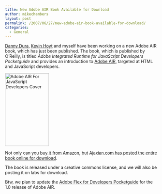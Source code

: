 ```yaml
---
title: New Adobe AIR Book Available for Download
author: mikechambers
layout: post
permalink: /2007/06/27/new-adobe-air-book-available-for-download/
categories:
  - General
---
```



[Danny Dura][1], [Kevin Hoyt][2] and myself have been working on a new Adobe AIR book, which has just been published. The book, which is published by O&#8217;Reilly, is titled *Adobe Integrated Runtime for JavaScript Developers Pocketguide* and provides an introduction to [Adobe AIR][3], targeted at HTML and JavaScript developers.

[<img src="http://farm2.static.flickr.com/1339/640199794_3988bf8e4f_m.jpg" width="145" height="240" alt="Adobe AIR For JavaScript Developers Cover" />][4]

Not only can you [buy it from Amazon][5], but [Ajaxian.com has posted the entire book online for download][6].  
<!--more-->

  
The book is released under a creative commons license, and we will also be posting it on labs for download.

Btw, we plan to update the [Adobe Flex for Developers Pocketguide][7] for the 1.0 release of Adobe AIR.

 [1]: http://www.danieldura.com
 [2]: http://blog.kevinhoyt.org/
 [3]: http://www.adobe.com/go/air
 [4]: http://www.flickr.com/photos/mikechambers/640199794/ "Photo Sharing"
 [5]: http://www.amazon.com/Integrated-Runtime-JavaScript-Developers-Pocket/dp/0596515197/
 [6]: http://ajaxian.com/archives/adobe-air-free-book-download#comments
 [7]: http://labs.adobe.com/wiki/index.php/Apollo:Books:Apollo_for_Adobe_Flex_Developers_Pocket_Guide